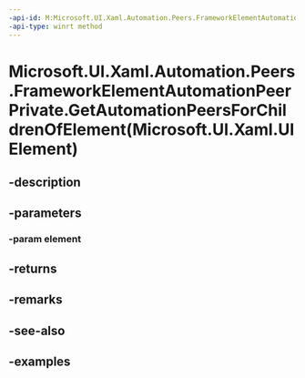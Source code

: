 ```yaml
---
-api-id: M:Microsoft.UI.Xaml.Automation.Peers.FrameworkElementAutomationPeerPrivate.GetAutomationPeersForChildrenOfElement(Microsoft.UI.Xaml.UIElement)
-api-type: winrt method
---
```


# Microsoft.UI.Xaml.Automation.Peers.FrameworkElementAutomationPeerPrivate.GetAutomationPeersForChildrenOfElement(Microsoft.UI.Xaml.UIElement)

<!--
public System.Collections.Generic.IList<Microsoft.UI.Xaml.Automation.Peers.AutomationPeer> GetAutomationPeersForChildrenOfElement (Microsoft.UI.Xaml.UIElement element);
-->


## -description

## -parameters

### -param element

## -returns

## -remarks

## -see-also

## -examples


